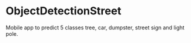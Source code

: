 # ObjectDetectionStreet

Mobile app to predict 5 classes tree, car, dumpster, street sign and light pole.
